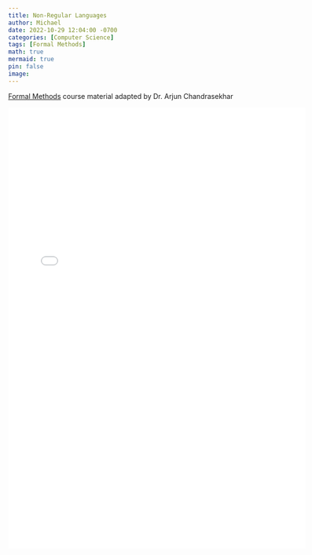 ```yaml
---
title: Non-Regular Languages
author: Michael
date: 2022-10-29 12:04:00 -0700
categories: [Computer Science]
tags: [Formal Methods]
math: true
mermaid: true
pin: false
image:
---
```


[Formal Methods](https://www.arjun-chandrasekhar-teaching.com/teaching) course material adapted by Dr. Arjun Chandrasekhar

<iframe width="120%" height="900px" src="/files/discrete_math/3-Non-Regular-Languages.pdf" frameborder="0" allow="accelerometer; autoplay; encrypted-media; gyroscope; picture-in-picture" allowfullscreen></iframe>


